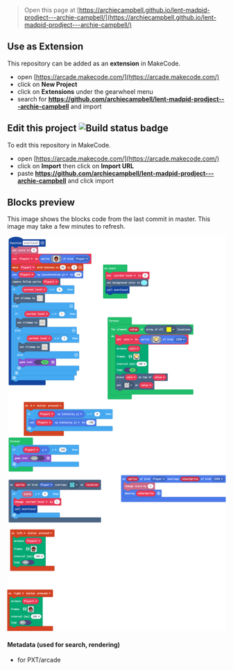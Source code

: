  


> Open this page at [https://archiecampbell.github.io/lent-madpid-prodject---archie-campbell/](https://archiecampbell.github.io/lent-madpid-prodject---archie-campbell/)

## Use as Extension

This repository can be added as an **extension** in MakeCode.

* open [https://arcade.makecode.com/](https://arcade.makecode.com/)
* click on **New Project**
* click on **Extensions** under the gearwheel menu
* search for **https://github.com/archiecampbell/lent-madpid-prodject---archie-campbell** and import

## Edit this project ![Build status badge](https://github.com/archiecampbell/lent-madpid-prodject---archie-campbell/workflows/MakeCode/badge.svg)

To edit this repository in MakeCode.

* open [https://arcade.makecode.com/](https://arcade.makecode.com/)
* click on **Import** then click on **Import URL**
* paste **https://github.com/archiecampbell/lent-madpid-prodject---archie-campbell** and click import

## Blocks preview

This image shows the blocks code from the last commit in master.
This image may take a few minutes to refresh.

![A rendered view of the blocks](https://github.com/archiecampbell/lent-madpid-prodject---archie-campbell/raw/master/.github/makecode/blocks.png)

#### Metadata (used for search, rendering)

* for PXT/arcade
<script src="https://makecode.com/gh-pages-embed.js"></script><script>makeCodeRender("{{ site.makecode.home_url }}", "{{ site.github.owner_name }}/{{ site.github.repository_name }}");</script>
